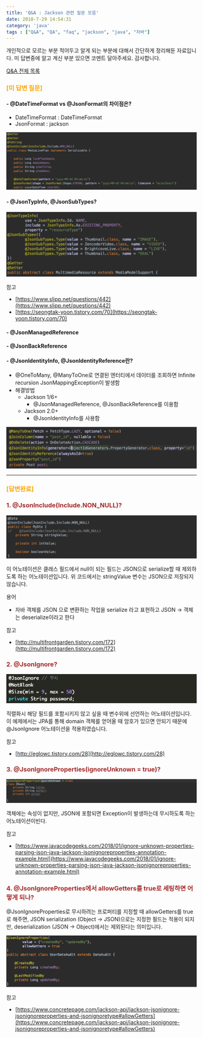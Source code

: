 ```yaml
---
title: 'Q&A : Jackson 관련 질문 모음'
date: 2018-7-29 14:54:31
category: 'java'
tags : ["Q&A", "QA", "faq", "jackson", "java", "자바"]
---
```


개인적으로 모르는 부분 적어두고 알게 되는 부분에 대해서 간단하게 정리해둔 자료입니다.
미 답변중에 알고 계신 부분 있으면 코멘트 달아주세요. 감사합니다.

[Q&A 전체 목록](https://advenoh.tistory.com/35)

### <span style="color:orange">[미 답변 질문]</span>

#### - @DateTimeFormat vs @JsonFormat의 차이점은?
* DateTimeFormat : DateTimeFormat
* JsonFormat : jackson

![](images/20190325/image_1.png)

#### - @JsonTypInfo, @JsonSubTypes?

![](images/20190325/image_6.png)

참고
* [https://www.slipp.net/questions/442](https://www.slipp.net/questions/442)
* [https://seongtak-yoon.tistory.com/70](https://seongtak-yoon.tistory.com/70)

#### - @JsonManagedReference
#### - @JsonBackReference

#### - @JsonIdentityInfo, @JsonIdentityReference란?

- @OneToMany, @ManyToOne로 연결된 엔터티에서 데이터를 조회하면 Infinite recursion JsonMappingException이 발생함
- 해결방법
    * Jackson 1/6+
	    * @JsonManagedReference, @JsonBackReference를 이용함
    * Jackson 2.0+
	    * @JsonIdentityInfo를 사용함

![](images/20190325/image_5.png)

- - - -

### <span style="color:orange">[답변완료]</span>

### <span style="color:brown">1. @JsonInclude(Include.NON_NULL)?</span>

![](images/20190325/image_4.png)

이 어노테이션은 클래스 필드에서 null이 되는 필드는 JSON으로 serialize할 때 제외하도록 하는 어노테이션입니다. 위 코드에서는 stringValue 변수는 JSON으로 저장되지 않습니다.

용어
* 자바 객체를 JSON 으로 변환하는 작업을 serialize 라고 표현하고 JSON -> 객체는 deserialize이라고 한다

참고
* [http://multifrontgarden.tistory.com/172](http://multifrontgarden.tistory.com/172)

### <span style="color:brown">2. @JsonIgnore?</span>

![](images/20190325/image_2.png)

직렬화시 해당 필드를 포함시키지 않고 싶을 때 변수위에 선언하는 어노테이션입니다. 이 예제에서는 JPA를 통해 domain 객체를 얻어올 때 암호가 있으면 안되기 때문에 @JsonIgnore 어노테이션을 적용하였습니다.

참고

* [http://eglowc.tistory.com/28](http://eglowc.tistory.com/28)

### <span style="color:brown">3. @JsonIgnoreProperties(ignoreUnknown = true)?</span>

![](images/20190325/image_7.png)

객체에는 속성이 없지만, JSON에 포함되면 Exception이 발생하는데 무시하도록 하는 어노테이션이빈다.

참고
* [https://www.javacodegeeks.com/2018/01/ignore-unknown-properties-parsing-json-java-jackson-jsonignoreproperties-annotation-example.html](https://www.javacodegeeks.com/2018/01/ignore-unknown-properties-parsing-json-java-jackson-jsonignoreproperties-annotation-example.html)

### <span style="color:brown">4. @JsonIgnoreProperties에서 allowGetters를 true로 세팅하면 어떻게 되나?</span>

@JsonIgnoreProperties로 무시하려는 프로퍼티를 지정할 때 allowGetters를 true로 해주면, JSON serialization (Object -> JSON)으로는 지정한 필드는 적용이 되지만, deserialization (JSON -> Object)에서는 제외된다는 의미입니다.

![](images/20190325/image_3.png)

참고
* [https://www.concretepage.com/jackson-api/jackson-jsonignore-jsonignoreproperties-and-jsonignoretype#allowGetters](https://www.concretepage.com/jackson-api/jackson-jsonignore-jsonignoreproperties-and-jsonignoretype#allowGetters)
